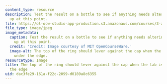 ```yaml
---
content_type: resource
description: Test the result on a bottle to see if anything needs altering or neatening
  up at this point.
file: https://ol-ocw-studio-app-production.s3.amazonaws.com/courses/3-a04-modern-blacksmithing-and-physical-metallurgy-fall-2008/dac3fe29161af22c2099d0189a8c6355_071.jpg
file_type: image/jpeg
image_metadata:
  caption: Test the result on a bottle to see if anything needs altering or neatening
    up at this point.
  credit: 'Credit: Image courtesy of MIT OpenCourseWare.'
  image-alt: The top of the ring should lever against the cap when the tab is fitted
    under the edge.
resourcetype: Image
title: The top of the ring should lever against the cap when the tab is fitted under
  the edge
uid: dac3fe29-161a-f22c-2099-d0189a8c6355
---
```

